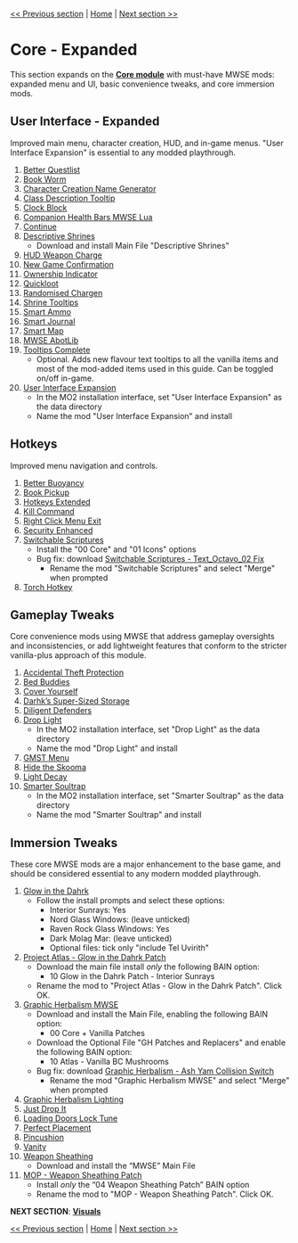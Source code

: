 [<< Previous section](https://github.com/doublemoulinet/Morrowind-Modular-Mod-Guide/blob/master/CORE.md) | [Home](https://github.com/doublemoulinet/Morrowind-Modular-Mod-Guide) | [Next section >>](https://github.com/doublemoulinet/Morrowind-Modular-Mod-Guide/blob/master/VISUALS.md)

# Core - Expanded
This section expands on the [**Core module**](https://github.com/doublemoulinet/Morrowind-Modular-Mod-Guide/blob/master/CORE.md) with must-have MWSE mods: expanded menu and UI, basic convenience tweaks, and core immersion mods.

## User Interface - Expanded
Improved main menu, character creation, HUD, and in-game menus. "User Interface Expansion" is essential to any modded playthrough.
1. [Better Questlist](https://www.nexusmods.com/morrowind/mods/48272?)
1. [Book Worm](https://www.nexusmods.com/morrowind/mods/46851?)
1. [Character Creation Name Generator](https://www.nexusmods.com/morrowind/mods/46189?)
1. [Class Description Tooltip](https://www.nexusmods.com/morrowind/mods/47527?)
1. [Clock Block](https://www.nexusmods.com/morrowind/mods/46292?)
1. [Companion Health Bars MWSE Lua](https://www.nexusmods.com/morrowind/mods/46136?)
1. [Continue](https://www.nexusmods.com/morrowind/mods/45952?)
1. [Descriptive Shrines](https://www.nexusmods.com/morrowind/mods/46119?)
	- Download and install Main File "Descriptive Shrines"
1. [HUD Weapon Charge](https://www.nexusmods.com/morrowind/mods/47962?)
1. [New Game Confirmation](https://www.nexusmods.com/morrowind/mods/47693?)
1. [Ownership Indicator](https://www.nexusmods.com/morrowind/mods/45940?)
1. [Quickloot](https://www.nexusmods.com/morrowind/mods/46283?)
1. [Randomised Chargen](https://www.nexusmods.com/morrowind/mods/46915?)
1. [Shrine Tooltips](https://www.nexusmods.com/morrowind/mods/48275?)
1. [Smart Ammo](https://www.nexusmods.com/morrowind/mods/47383?)
1. [Smart Journal](https://www.nexusmods.com/morrowind/mods/47492?)
1. [Smart Map](https://www.nexusmods.com/morrowind/mods/46634?)
1. [MWSE AbotLib](https://www.nexusmods.com/morrowind/mods/47717?)
1. [Tooltips Complete](https://www.nexusmods.com/morrowind/mods/46842?)
	- Optional. Adds new flavour text tooltips to all the vanilla items and most of the mod-added items used in this guide. Can be toggled on/off in-game.
1. [User Interface Expansion](https://github.com/NullCascade/morrowind-mods)
	- In the MO2 installation interface, set "User Interface Expansion" as the data directory
	- Name the mod "User Interface Expansion" and install

## Hotkeys
Improved menu navigation and controls.
1. [Better Buoyancy](https://www.nexusmods.com/morrowind/mods/48929?)
1. [Book Pickup](https://www.nexusmods.com/morrowind/mods/46625?)
1. [Hotkeys Extended](https://www.nexusmods.com/morrowind/mods/48055?)
1. [Kill Command](https://www.nexusmods.com/morrowind/mods/46723?)
1. [Right Click Menu Exit](https://www.nexusmods.com/morrowind/mods/48458?)
1. [Security Enhanced](https://www.nexusmods.com/morrowind/mods/47038?)
1. [Switchable Scriptures](https://www.nexusmods.com/morrowind/mods/46680?)
	- Install  the "00 Core" and "01 Icons" options
	- Bug fix: download [Switchable Scriptures - Text_Octavo_02 Fix](https://www.nexusmods.com/morrowind/mods/49471?)
		- Rename the mod "Switchable Scriptures" and select "Merge" when prompted
1. [Torch Hotkey](https://www.nexusmods.com/morrowind/mods/45747?)

## Gameplay Tweaks
Core convenience mods using MWSE that address gameplay oversights and inconsistencies, or add lightweight features that conform to the stricter vanilla-plus approach of this module.
1. [Accidental Theft Protection](https://www.nexusmods.com/morrowind/mods/48264?)
1. [Bed Buddies](https://www.nexusmods.com/morrowind/mods/46632?)
1. [Cover Yourself](https://www.nexusmods.com/morrowind/mods/48016?)
1. [Darhk’s Super-Sized Storage](https://www.nexusmods.com/morrowind/mods/45147?)
1. [Diligent Defenders](https://www.nexusmods.com/morrowind/mods/45717?)
1. [Drop Light](https://github.com/NullCascade/morrowind-mods)
	- In the MO2 installation interface, set "Drop Light" as the data directory
	- Name the mod "Drop Light" and install
1. [GMST Menu](https://www.nexusmods.com/morrowind/mods/46428)
1. [Hide the Skooma](https://www.nexusmods.com/morrowind/mods/48454)
1. [Light Decay](https://www.nexusmods.com/morrowind/mods/46671?)
1. [Smarter Soultrap](https://github.com/NullCascade/morrowind-mods)
	- In the MO2 installation interface, set "Smarter Soultrap" as the data directory
	- Name the mod "Smarter Soultrap" and install

## Immersion Tweaks
These core MWSE mods are a major enhancement to the base game, and should be considered essential to any modern modded playthrough. 
1. [Glow in the Dahrk](https://www.nexusmods.com/morrowind/mods/45886?)
	- Follow the install prompts and select these options:
		- Interior Sunrays: Yes
		- Nord Glass Windows: (leave unticked)
		- Raven Rock Glass Windows: Yes
		- Dark Molag Mar: (leave unticked)
		- Optional files: tick only "include Tel Uvirith"
1. [Project Atlas - Glow in the Dahrk Patch](https://www.nexusmods.com/morrowind/mods/45399?)
	- Download the main file install *only* the following BAIN option:
		- 10 Glow in the Dahrk Patch - Interior Sunrays
	- Rename the mod to "Project Atlas - Glow in the Dahrk Patch". Click OK.
1. [Graphic Herbalism MWSE](https://www.nexusmods.com/morrowind/mods/46599?)
	- Download and install the Main File, enabling the following BAIN option:
		- 00 Core + Vanilla Patches
	- Download the Optional File "GH Patches and Replacers" and enable the following BAIN option:
		- 10 Atlas - Vanilla BC Mushrooms
	- Bug fix: download [Graphic Herbalism - Ash Yam Collision Switch](https://www.nexusmods.com/morrowind/mods/49154?tab=description)
		- Rename the mod "Graphic Herbalism MWSE" and select "Merge" when prompted
1. [Graphic Herbalism Lighting](https://www.nexusmods.com/morrowind/mods/47864?)
1. [Just Drop It](https://www.nexusmods.com/morrowind/mods/49557)
1. [Loading Doors Lock Tune](https://www.nexusmods.com/morrowind/mods/46094?)
1. [Perfect Placement](https://www.nexusmods.com/morrowind/mods/46562?)
1. [Pincushion](https://www.nexusmods.com/morrowind/mods/46862?)
1. [Vanity](https://www.nexusmods.com/morrowind/mods/48529?)
1. [Weapon Sheathing](https://www.nexusmods.com/morrowind/mods/46069?)
	- Download and install the “MWSE” Main File
1. [MOP - Weapon Sheathing Patch](https://www.nexusmods.com/morrowind/mods/45384?)
	- Install *only* the “04 Weapon Sheathing Patch” BAIN option
	- Rename the mod to "MOP - Weapon Sheathing Patch". Click OK.

**NEXT SECTION**:
[**Visuals**](https://github.com/doublemoulinet/Morrowind-Modular-Mod-Guide/blob/master/VISUALS.md)

[<< Previous section](https://github.com/doublemoulinet/Morrowind-Modular-Mod-Guide/blob/master/CORE.md) | [Home](https://github.com/doublemoulinet/Morrowind-Modular-Mod-Guide) | [Next section >>](https://github.com/doublemoulinet/Morrowind-Modular-Mod-Guide/blob/master/VISUALS.md)